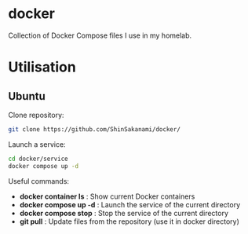 # docker
Collection of Docker Compose files I use in my homelab.

# Utilisation
## Ubuntu
Clone repository:
```bash
git clone https://github.com/ShinSakanami/docker/
```

Launch a service:
```bash
cd docker/service
docker compose up -d
```

Useful commands:
- **docker container ls** : Show current Docker containers
- **docker compose up -d** : Launch the service of the current directory
- **docker compose stop** : Stop the service of the current directory
- **git pull** : Update files from the repository (use it in docker directory)